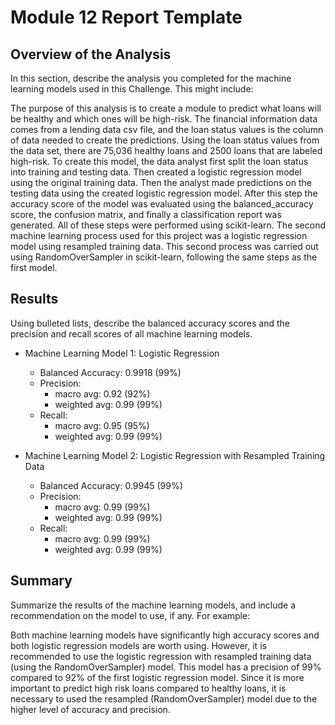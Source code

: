 # Module 12 Report Template

## Overview of the Analysis

In this section, describe the analysis you completed for the machine learning models used in this Challenge. This might include:

The purpose of this analysis is to create a module to predict what loans will be healthy and which ones will be high-risk. The financial information data comes from a lending data csv file, and the loan status values is the column of data needed to create the predictions. Using the loan status values from the data set, there are 75,036 healthy loans and 2500 loans that are labeled high-risk. To create this model, the data analyst first split the loan status into training and testing data. Then created a logistic regression model using the original training data. Then the analyst made predictions on the testing data using the created logistic regression model. After this step the accuracy score of the model was evaluated using the balanced_accuracy score, the confusion matrix, and finally a classification report was generated. All of these steps were performed using scikit-learn. The second machine learning process used for this project was a logistic regression model using resampled training data. This second process was carried out using RandomOverSampler in scikit-learn, following the same steps as the first model. 


## Results

Using bulleted lists, describe the balanced accuracy scores and the precision and recall scores of all machine learning models.

* Machine Learning Model 1: Logistic Regression
  * Balanced Accuracy: 0.9918 (99%)
  * Precision: 
    - macro avg: 0.92 (92%)
    - weighted avg: 0.99 (99%)
  * Recall: 
    - macro avg: 0.95 (95%)
    - weighted avg: 0.99 (99%)



* Machine Learning Model 2: Logistic Regression with Resampled Training Data
  * Balanced Accuracy: 0.9945 (99%)
  * Precision: 
    - macro avg: 0.99 (99%)
    - weighted avg: 0.99 (99%)
  * Recall:
    - macro avg: 0.99 (99%)
    - weighted avg: 0.99 (99%)

## Summary

Summarize the results of the machine learning models, and include a recommendation on the model to use, if any. For example:

Both machine learning models have significantly high accuracy scores and both logistic regression models are worth using. However, it is recommended to use the logistic regression with resampled training data (using the RandomOverSampler) model. This model has a precision of 99% compared to 92% of the first logistic regression model. Since it is more important to predict high risk loans compared to healthy loans, it is necessary to used the resampled (RandomOverSampler) model due to the higher level of accuracy and precision. 


